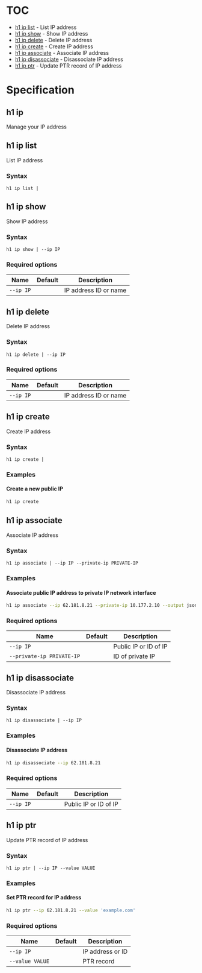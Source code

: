 # TOC

  * [h1 ip list](#h1-ip-list) - List IP address
  * [h1 ip show](#h1-ip-show) - Show IP address
  * [h1 ip delete](#h1-ip-delete) - Delete IP address
  * [h1 ip create](#h1-ip-create) - Create IP address
  * [h1 ip associate](#h1-ip-associate) - Associate IP address
  * [h1 ip disassociate](#h1-ip-disassociate) - Disassociate IP address
  * [h1 ip ptr](#h1-ip-ptr) - Update PTR record of IP address


# Specification

## h1 ip

Manage your IP address

## h1 ip list

List IP address

### Syntax

```h1 ip list | ```

## h1 ip show

Show IP address

### Syntax

```h1 ip show | --ip IP```

### Required options

| Name | Default | Description |
| ---- | ------- | ----------- |
| ```--ip IP``` |  | IP address ID or name |

## h1 ip delete

Delete IP address

### Syntax

```h1 ip delete | --ip IP```

### Required options

| Name | Default | Description |
| ---- | ------- | ----------- |
| ```--ip IP``` |  | IP address ID or name |

## h1 ip create

Create IP address

### Syntax

```h1 ip create | ```

### Examples

#### Create a new public IP

```bash
h1 ip create
```

## h1 ip associate

Associate IP address

### Syntax

```h1 ip associate | --ip IP --private-ip PRIVATE-IP```

### Examples

#### Associate public IP address to private IP network interface

```bash
h1 ip associate --ip 62.181.8.21 --private-ip 10.177.2.10 --output json
```

### Required options

| Name | Default | Description |
| ---- | ------- | ----------- |
| ```--ip IP``` |  | Public IP or ID of IP |
| ```--private-ip PRIVATE-IP``` |  | ID of private IP |

## h1 ip disassociate

Disassociate IP address

### Syntax

```h1 ip disassociate | --ip IP```

### Examples

#### Disassociate IP address

```bash
h1 ip disassociate --ip 62.181.8.21
```

### Required options

| Name | Default | Description |
| ---- | ------- | ----------- |
| ```--ip IP``` |  | Public IP or ID of IP |

## h1 ip ptr

Update PTR record of IP address

### Syntax

```h1 ip ptr | --ip IP --value VALUE```

### Examples

#### Set PTR record for IP address

```bash
h1 ip ptr --ip 62.181.8.21 --value 'example.com'
```

### Required options

| Name | Default | Description |
| ---- | ------- | ----------- |
| ```--ip IP``` |  | IP address or ID |
| ```--value VALUE``` |  | PTR record |

